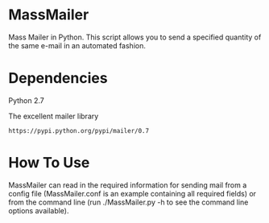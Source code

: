 MassMailer
==========

Mass Mailer in Python.  This script allows you to send a specified
quantity of the same e-mail in an automated fashion.

Dependencies
============

  Python 2.7 
  
  The excellent mailer library
    
    https://pypi.python.org/pypi/mailer/0.7

How To Use
==========

MassMailer can read in the required information for sending mail
from a config file (MassMailer.conf is an example containing all
required fields) or from the command line (run ./MassMailer.py -h
to see the command line options available).
